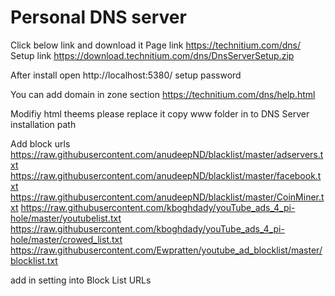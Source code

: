 # Personal DNS server

Click below link and download it 
Page link https://technitium.com/dns/
Setup link https://download.technitium.com/dns/DnsServerSetup.zip

After install open http://localhost:5380/
setup password 

You can add domain in zone section 
https://technitium.com/dns/help.html

Modifiy html theems please replace it
copy www folder in to DNS Server installation path


Add block urls 
https://raw.githubusercontent.com/anudeepND/blacklist/master/adservers.txt
https://raw.githubusercontent.com/anudeepND/blacklist/master/facebook.txt
https://raw.githubusercontent.com/anudeepND/blacklist/master/CoinMiner.txt
https://raw.githubusercontent.com/kboghdady/youTube_ads_4_pi-hole/master/youtubelist.txt
https://raw.githubusercontent.com/kboghdady/youTube_ads_4_pi-hole/master/crowed_list.txt
https://raw.githubusercontent.com/Ewpratten/youtube_ad_blocklist/master/blocklist.txt

add in setting into Block List URLs 

